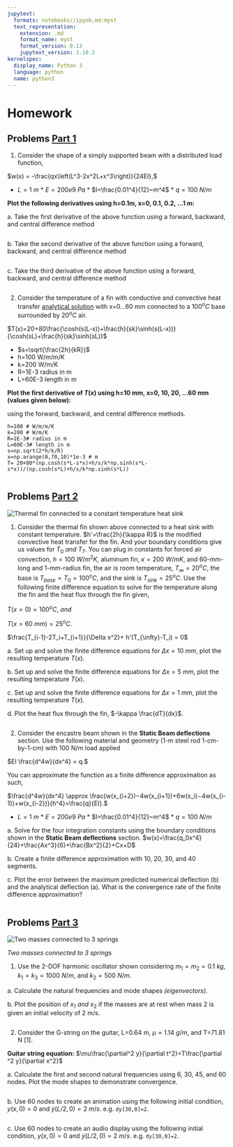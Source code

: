 ```yaml
---
jupytext:
  formats: notebooks//ipynb,md:myst
  text_representation:
    extension: .md
    format_name: myst
    format_version: 0.13
    jupytext_version: 1.10.3
kernelspec:
  display_name: Python 3
  language: python
  name: python3
---
```

# Homework
## Problems [Part 1](./01_Revisiting_derivatives.md)

1. Consider the shape of a simply supported beam with a distributed load function,

$w(x) = -\frac{qx\left(L^3-2x^2L+x^3\right)}{24EI},$

* $L=1~m$
* $E=200e9~Pa$
* $I=\frac{0.01^4}{12}~m^4$
* $q=100~N/m$

__Plot the following derivatives using h=0.1m, x=0, 0.1, 0.2, ...1 m:__

a. Take the first derivative of the above function using a forward, backward, and central difference method

```{code-cell} ipython3

```

b. Take the second derivative of the above function using a forward, backward, and central difference method

```{code-cell} ipython3

```

c. Take the third derivative of the above function using a forward, backward, and central difference method
 

```{code-cell} ipython3

```

2. Consider the temperature of a fin with conductive and convective heat transfer [analytical solution](https://en.wikipedia.org/wiki/Fin_(extended_surface)#Solutions) with x=0...60 mm connected to a $100^oC$ base surrounded by $20^oC$ air. 

$T(x)=20+80\frac{\cosh(s(L-x))+\frac{h}{sk}\sinh(s(L-x))}{\cosh(sL)+\frac{h}{sk}\sinh(sL)}$

* $s=\sqrt{\frac{2h}{kR}}$
* h=100 W/m/m/K
* k=200 W/m/K
* R=1E-3 radius in m
* L=60E-3  length in m


__Plot the first derivative of $T(x)$ using h=10 mm, x=0, 10, 20, ...60 mm (values given below):__

using the forward, backward, and central difference methods. 

```{code-cell} ipython3
h=100 # W/m/m/K
k=200 # W/m/K
R=1E-3# radius in m
L=60E-3# length in m
s=np.sqrt(2*h/k/R)
x=np.arange(0,70,10)*1e-3 # m
T= 20+80*(np.cosh(s*L-s*x)+h/s/k*np.sinh(s*L-s*x))/(np.cosh(s*L)+h/s/k*np.sinh(s*L))
```

```{code-cell} ipython3

```
## Problems [Part 2](./02_Keep_it_steady.md)

![Thermal fin connected to a constant temperature heat sink](../images/thermal_connect.png)

1. Consider the thermal fin shown above connected to a heat sink with constant temperature. $h'=\frac{2h}{\kappa R}$ is the modified convective heat transfer for the fin. And your boundary conditions give us values for $T_{0}~and~T_{7}.$ You can plug in constants for forced air convection, $h=100~W/m^2K$, aluminum fin, $\kappa=200~W/mK$, and 60-mm-long and 1-mm-radius fin, the air is room temperature, $T_{\infty}=20^oC$, the base is $T_{base}=T_{0}=100^oC$, and the sink is $T_{sink}=25^oC$. Use the following finite difference equation to solve for the temperature along the fin and the heat flux through the fin given, 

$T(x=0)=100^oC,~and$

$T(x=60~mm)=25^oC.$

$\frac{T_{i-1}-2T_i+T_{i+1}}{\Delta x^2}+ h'(T_{\infty}-T_i) = 0$

a. Set up and solve the finite difference equations for $\Delta x=10~mm$, plot the resulting temperature $T(x)$. 

b. Set up and solve the finite difference equations for $\Delta x=5~mm$, plot the resulting temperature $T(x)$. 

c. Set up and solve the finite difference equations for $\Delta x=1~mm$, plot the resulting temperature $T(x)$. 

d. Plot the heat flux through the fin, $-\kappa \frac{dT}{dx}$. 

```{code-cell} ipython3

```

2. Consider the encastre beam shown in the __Static Beam deflections__ section. Use the following material and geometry (1-m steel rod 1-cm-by-1-cm) with 100 N/m load applied

$EI \frac{d^4w}{dx^4} = q.$

You can approximate the function as a finite difference approximation as such,

$\frac{d^4w}{dx^4} \approx \frac{w(x_{i+2})−4w(x_{i+1})+6w(x_i)−4w(x_{i-1})+w(x_{i-2})}{h^4}=\frac{q}{EI}.$

* $L=1~m$
* $E=200e9~Pa$
* $I=\frac{0.01^4}{12}~m^4$
* $q=100~N/m$

a. Solve for the four integration constants using the boundary conditions shown in the __Static Beam deflections__ section. $w(x)=\frac{q_0x^4}{24}+\frac{Ax^3}{6}+\frac{Bx^2}{2}+Cx+D$

b. Create a finite difference approximation with 10, 20, 30, and 40 segments. 

c. Plot the error between the maximum predicted numerical deflection (b) and the analytical deflection (a). What is the convergence rate of the finite difference approximation?

```{code-cell} ipython3

```
## Problems [Part 3](./03_Good_Vibrations.md)

![Two masses connected to 3 springs](../images/spring_mass.png)

*Two masses connected to 3 springs*

1. Use the 2-DOF harmonic oscillator shown considering $m_1=m_2=0.1~kg$, $k_1=k_3=1000~N/m,$ and $k_2=500~N/m$. 

a. Calculate the natural frequencies and mode shapes _(eigenvectors)_.

b. Plot the position of $x_1~and~x_2$ if the masses are at rest when mass 2 is given an initial velocity of 2 m/s.

```{code-cell} ipython3

```

2. Consider the G-string on the guitar, L=0.64 m, $\mu=1.14~g/m,$ and T=71.81 N [1]. 

__Guitar string equation:__ $\mu\frac{\partial^2 y}{\partial t^2}=T\frac{\partial ^2 y}{\partial x^2}$

a. Calculate the first and second natural frequencies using 6, 30, 45, and 60 nodes. Plot the mode shapes to demonstrate convergence.

```{code-cell} ipython3

```

b. Use 60 nodes to create an animation using the following initial condition, $y(x,0)=0$ and $\dot{y}(L/2,0)=2~m/s.$ e.g. `dy[30,0]=2`.

```{code-cell} ipython3

```

c. Use 60 nodes to create an audio display using the following initial condition, $y(x,0)=0$ and $\dot{y}(L/2,0)=2~m/s.$ e.g. `dy[30,0]=2`.

```{code-cell} ipython3

```
